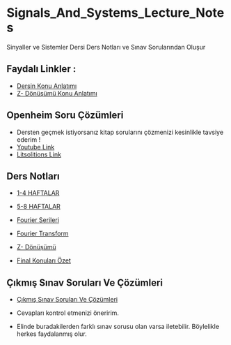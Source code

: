 # Signals_And_Systems_Lecture_Notes
Sinyaller ve Sistemler Dersi Ders Notları ve Sınav Sorularından Oluşur

## Faydalı Linkler : 
- [Dersin Konu Anlatımı](https://www.youtube.com/watch?v=0t_-PGYOBtk&list=PLLqNamRiKS5f9xV24u3bttAetQFE0LZF2)
- [Z- Dönüşümü Konu Anlatımı](https://www.youtube.com/watch?v=b67srrxN1-A&list=PL6jcVNt3Sgbr5EHNHlEMLlFtlbPPMyswU)


## Openheim Soru Çözümleri
- Dersten geçmek istiyorsanız kitap sorularını çözmenizi kesinlikle tavsiye ederim !
- [Youtube Link](https://www.youtube.com/@mathosyguru/playlists) 
- [Litsolitions Link](https://www.litsolutions.org/i/9780138147570)

## Ders Notları
- [1-4 HAFTALAR](https://github.com/furkanayyildiz55/Signals_And_Systems_Lecture_Notes/blob/main/DERS%20NOTLARI1%201-4%20HAFTALAR.pdf)
- [5-8 HAFTALAR](https://github.com/furkanayyildiz55/Signals_And_Systems_Lecture_Notes/blob/main/DERS%20NOTLARI2%205-8%20HAFTALAR.pdf)

- [Fourier Serileri](https://github.com/furkanayyildiz55/Signals_And_Systems_Lecture_Notes/blob/main/FOURIER%20SERIES.pdf)
- [Fourier Transform](https://github.com/furkanayyildiz55/Signals_And_Systems_Lecture_Notes/blob/main/FOURIER%20TRANSFORM.pdf)
- [Z- Dönüşümü](https://github.com/furkanayyildiz55/Signals_And_Systems_Lecture_Notes/blob/main/Z-TRANSFORM.pdf)
- [Final Konuları Özet](https://github.com/furkanayyildiz55/Signals_And_Systems_Lecture_Notes/blob/main/O%CC%88ZET.pdf)

## Çıkmış Sınav Soruları Ve Çözümleri
- [Çıkmış Sınav Soruları Ve Çözümleri](https://github.com/furkanayyildiz55/Signals_And_Systems_Lecture_Notes/blob/main/C%CC%A7IKMIS%CC%A7%20SORULAR%20VE%20%C3%87%C3%96Z%C3%9CMLER%C4%B0.pdf)
* Cevapları kontrol etmenizi öneririm.
- Elinde buradakilerden farklı sınav sorusu olan varsa iletebilir. Böylelikle herkes faydalanmış olur.
  
